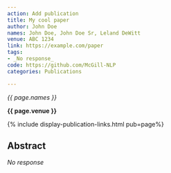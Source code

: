 ```yaml
---
action: Add publication
title: My cool paper
author: John Doe
names: John Doe, John Doe Sr, Leland DeWitt
venue: ABC 1234
link: https://example.com/paper
tags:
- _No response_
code: https://github.com/McGill-NLP
categories: Publications

---
```


*{{ page.names }}*

**{{ page.venue }}**

{% include display-publication-links.html pub=page%}

## Abstract

_No response_